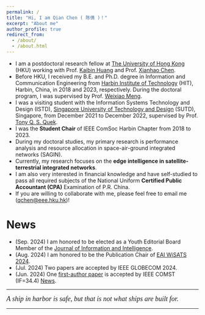 ```yaml
---
permalink: /
title: "Hi, I am Qian Chen ( 陈倩 )！"
excerpt: "About me"
author_profile: true
redirect_from: 
  - /about/
  - /about.html
---
```


- I am a postdoctoral research fellow at [The University of Hong Kong](https://www.hku.hk/) (HKU) working with Prof. [Kaibin Huang](https://www.eee.hku.hk/~huangkb/) and Prof. [Xianhao Chen](http://xianhaochen.net/).
- Before HKU, I received my B.E. and Ph.D. degree in Information and Communication Engineering from [Harbin Institute of Technology](https://www.hit.edu.cn/) (HIT), Harbin, China, in 2018 and 2023, respectively. During the doctoral program, I was supervised by Prof. [Weixiao Meng](http://homepage.hit.edu.cn/mengweixiao). 
- I was a visiting student with the Information Systems Technology and Design (ISTD), [Singapore University of Technology and Design](https://sutd.edu.sg/) (SUTD), Singapore, from December 2021 to December 2022, supervised by Prof. [Tony Q. S. Quek](https://people.sutd.edu.sg/~tonyquek/).
- I was the **Student Chair** of IEEE ComSoc Harbin Chapter from 2018 to 2023.
- During my doctoral studies, my primary research is performance analysis and resource allocation in space-air-ground integrated networks (SAGIN).
- Currently, my research focuses on the **edge intelligence in satellite-terrestrial integrated networks**.
- I am also very interested in financial knowledge and have self-studied to pass all required subjects of the National Uniform **Certified Public Accountant (CPA)** Examination of P.R. China.
- If you are willing to collaborate with me, please feel free to email me (qchen@eee.hku.hk)!


News
==
* (Sep. 2024) I am honored to be elected as a Youth Editorial Board Member of the [Journal of Information and Intelligence](https://www.sciencedirect.com/journal/journal-of-information-and-intelligence).
* (Aug. 2024) I am honored to be the Publication Chair of [EAI WiSATS 2024](https://psats.eai-conferences.org/2024/).
* (Jul. 2024) Two papers are accepted by IEEE GLOBECOM 2024.
* (Jun. 2024) One [first-author paper](https://arxiv.org/abs/2403.17400) is accepted by IEEE COMST (IF=34.4) [News](https://mp.weixin.qq.com/s/YDpSKFCFTgQp5SDKuP6O0g).


---

<i style="font-family: 'Georgia', serif; font-size: 18px; ">A ship in harbor is safe, but that is not what ships are built for.</i>

---
